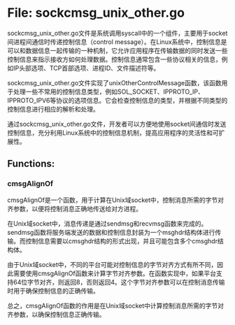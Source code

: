 # File: sockcmsg_unix_other.go

sockcmsg_unix_other.go文件是系统调用syscall中的一个组件，主要用于socket间进程间通信时传递控制信息（control message）。在Linux系统中，控制信息是可以和数据信息一起传输的一种机制，它允许应用程序在传输数据的同时发送一些控制信息来指示接收方如何处理数据。控制信息通常包含一些协议相关的信息，例如IP头部选项、TCP首部选项、进程ID、文件描述符等。

sockcmsg_unix_other.go文件实现了unixOtherControlMessage函数，该函数用于处理一些不常用的控制信息类型，例如SOL_SOCKET、IPPROTO_IP、IPPROTO_IPV6等协议的选项信息。它会检查控制信息的类型，并根据不同类型的控制信息进行相应的解析和处理。

通过sockcmsg_unix_other.go文件，开发者可以方便地使用socket间通信时发送控制信息，充分利用Linux系统中的控制信息机制，提高应用程序的灵活性和可扩展性。

## Functions:

### cmsgAlignOf

cmsgAlignOf是一个函数，用于计算在Unix域socket中，控制消息所需的字节对齐参数，以便将控制消息正确地传送给对方进程。

在Unix域socket中，消息传递是通过sendmsg和recvmsg函数来完成的。sendmsg函数将服务端发送的数据和控制信息封装为一个msghdr结构体进行传输。而控制信息需要以cmsghdr结构的形式出现，并且可能包含多个cmsghdr结构体。

由于Unix域socket中，不同的平台可能对控制信息的字节对齐方式有所不同，因此需要使用cmsgAlignOf函数来计算字节对齐参数。在函数实现中，如果平台支持64位字节对齐，则返回8，否则返回4。这个字节对齐参数可以在控制消息传输时用于确保控制信息的正确传输。

总之，cmsgAlignOf函数的作用是在Unix域socket中计算控制消息所需的字节对齐参数，以确保控制信息正确传输。



